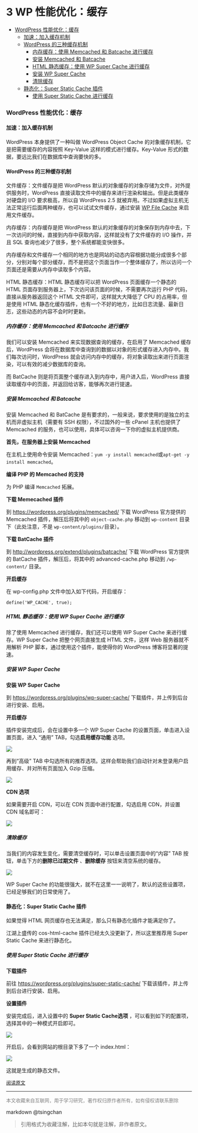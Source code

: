 3 WP 性能优化：缓存
====================================================

- [WordPress 性能优化：缓存](#wordpress-性能优化缓存)
    - [加速：加入缓存机制](#加速加入缓存机制)
    - [WordPress 的三种缓存机制](#wordpress-的三种缓存机制)
        - [内存缓存：使用 Memcached 和 Batcache 进行缓存](#内存缓存使用-memcached-和-batcache-进行缓存)
        - [安装 Memcached 和 Batcache](#安装-memcached-和-batcache)
        - [HTML 静态缓存：使用 WP Super Cache 进行缓存](#html-静态缓存使用-wp-super-cache-进行缓存)
        - [安装 WP Super Cache](#安装-wp-super-cache)
        - [清除缓存](#清除缓存)
    - [静态化：Super Static Cache 插件](#静态化super-static-cache-插件)
        - [使用 Super Static Cache 进行缓存](#使用-super-static-cache-进行缓存)

  
### WordPress 性能优化：缓存

#### 加速：加入缓存机制

WordPress 本身提供了一种叫做 WordPress Object Cache 的对象缓存机制，它是把需要缓存的内容按照 Key-Value 这样的模式进行缓存。Key-Value 形式的数据，要远比我们在数据库中查询要快的多。

#### WordPress 的三种缓存机制

文件缓存：文件缓存是把 WordPress 默认的对象缓存的对象存储为文件，对外提供服务时，WordPress 直接读取文件中的缓存来进行渲染和输出。但是此类缓存对硬盘的 I/O 要求极高，所以自 WordPress 2.5 就被弃用。不过如果虚拟主机无法正常运行后面两种缓存，也可以试试文件缓存，通过安装 [WP File Cache](https://wordpress.org/plugins/wp-file-cache/) 来启用文件缓存。

内存缓存：内存缓存是把 WordPress 默认的对象缓存的对象保存到内存中去，下一次访问的时候，直接到内存中获取内容，这样就没有了文件缓存的 I/O 操作，并且 SQL 查询也减少了很多，整个系统都能变快很多。

内存缓存和文件缓存一个相同的地方也是网站的动态内容根据功能分成很多个部分，分别对每个部分缓存，而不是把这个页面当作一个整体缓存了，所以访问一个页面还是需要从内存中读取多个内容。

HTML 静态缓存：HTML 静态缓存可以把 WordPress 页面缓存一个静态的 HTML 页面存到服务器上，下次访问该页面的时候，不需要再次运行 PHP 代码，直接从服务器返回这个 HTML 文件即可，这样就大大降低了 CPU 的占用率，但是使用 HTML 静态化缓存插件，也有一个不好的地方，比如日志流量、最新日志，这些动态的内容不会时时更新。

##### 内存缓存：使用 Memcached 和 Batcache 进行缓存

我们可以安装 Memcached 来实现数据查询的缓存，在启用了 Memcached 缓存后，WordPress 会将在数据库中查询到的数据以对象的形式缓存进入内存中。我们每次访问时，WordPress 就会访问内存中的缓存，将对象读取出来进行页面渲染，可以有效的减少数据库的查询。

而 BatCache 则是将页面整个缓存进入到内存中，用户进入后，WordPress 直接读取缓存中的页面，并返回给访客，能够再次进行提速。

##### 安装 Memcached 和 Batcache

安装 Memcached 和 BatCache 是有要求的，一般来说，要求使用的是独立的主机而非虚拟主机（需要有 SSH 权限），不过国外的一些 cPanel 主机也提供了 Memcached 的服务，也可以使用，具体可以咨询一下你的虚拟主机提供商。

**首先，在服务器上安装 Memcached**

在主机上使用命令安装 Memcached：`yum -y install memcached`或`apt-get -y install memcached`。

**编译 PHP 的 Memcached 的支持**

为 PHP 编译 `Memcached` 拓展。

**下载 Memecached 插件**

到 <https://wordpress.org/plugins/memcached/> 下载 WordPress 官方提供的 Memcached 插件，解压后将其中的 `object-cache.php` 移动到 `wp-content` 目录下（此处注意，不是 `wp-content/plugins/`目录）。

**下载 BatCache 插件**

到 <http://wordpress.org/extend/plugins/batcache/> 下载 WordPress 官方提供的 BatCache 插件，解压后，将其中的 advanced-cache.php 移动到 `/wp-content/` 目录。

**开启缓存**

在 wp-config.php 文件中加入如下代码，开启缓存：

```
define('WP_CACHE', true);

```

##### HTML 静态缓存：使用 WP Super Cache 进行缓存

除了使用 Memcached 进行缓存，我们还可以使用 WP Super Cache 来进行缓存。WP Super Cache 把整个网页直接生成 HTML 文件，这样 Web 服务器就不用解析 PHP 脚本，通过使用这个插件，能使得你的 WordPress 博客将显著的提速。

##### 安装 WP Super Cache

**安装 WP Super Cache**

到 <https://wordpress.org/plugins/wp-super-cache/> 下载插件，并上传到后台进行安装、启用。

**开启缓存**

插件安装完成后，会在设置中多一个 WP Super Cache 的设置页面，单击进入设置页面，进入 “通用” TAB，勾选**启用缓存功能** 选项。

![](https://postimg.aliavv.com/2018/i5bmp.png)

再到“高级” TAB 中勾选所有的推荐选项。这样会帮助我们自动针对未登录用户启用缓存、并对所有页面加入 Gzip 压缩。

![](https://postimg.aliavv.com/2018/n8kvc.png)

**CDN 选项**

如果需要开启 CDN，可以在 CDN 页面中进行配置，勾选启用 CDN，并设置 CDN 域名即可：

![](https://postimg.aliavv.com/2018/ov2ca.png)

##### 清除缓存

当我们的内容发生变化，需要清空缓存时，可以单击设置页面中的“内容” TAB 按钮，单击下方的**删除已过期文件** 、**删除缓存** 按钮来清空系统的缓存。

![](https://postimg.aliavv.com/2018/g1bl8.png)

WP Super Cache 的功能很强大，就不在这里一一说明了，默认的这些设置项，已经足够我们的日常使用了。

#### 静态化：Super Static Cache 插件

如果觉得 HTML 网页缓存也无法满足，那么只有静态化插件才能满足你了。

江湖上盛传的 cos-html-cache 插件已经太久没更新了，所以这里推荐用 Super Static Cache 来进行静态化。

##### 使用 Super Static Cache 进行缓存

**下载插件**

前往 <https://wordpress.org/plugins/super-static-cache/> 下载该插件，并上传到后台进行安装、启用。

**设置插件**

安装完成后，进入设置中的 **Super Static Cache选项** ，可以看到如下的配置项，选择其中的一种模式开启即可。

![](https://postimg.aliavv.com/2018/86hpf.png)

开启后，会看到网站的根目录下多了一个 index.html：

![](https://postimg.aliavv.com/2018/gis52.png)

这就是生成的静态文件。

<font size=2 color=grey>[阅读原文](https://www.easywpbook.com/optimize-3.html)</font>


----
<font size=2 color='grey'>本文收藏来自互联网，用于学习研究，著作权归原作者所有，如有侵权请联系删除</font>

markdown @tsingchan 

> 引用格式为收藏注解，比如本句就是注解，非作者原文。
